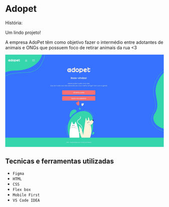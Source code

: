 # Adopet
História: 

Um lindo projeto!

A empresa AdoPet têm como objetivo fazer o intermédio entre adotantes de animais e ONGs que possuem foco de retirar animais da rua <3

![pagina_bikcraft](Img/Adopet.jpg)

## Tecnicas e ferramentas utilizadas
 
- ``Figma`` 
- ``HTML``
- ``CSS``
- ``Flex box``
- ``Mobile First``
- ``VS Code IDEA``

